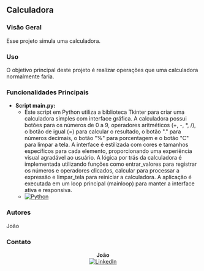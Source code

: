 ## Calculadora

### Visão Geral

Esse projeto simula uma calculadora.

### Uso

O objetivo principal deste projeto é realizar operações que uma calculadora normalmente faria.

### Funcionalidades Principais

- **Script main.py:**
  - Este script em Python utiliza a biblioteca Tkinter para criar uma calculadora simples com interface gráfica. A calculadora possui botões para os números de 0 a 9, operadores aritméticos (+, -, *, /), o botão de igual (=) para calcular o resultado, o botão "." para números decimais, o botão "%" para porcentagem e o botão "C" para limpar a tela. A interface é estilizada com cores e tamanhos específicos para cada elemento, proporcionando uma experiência visual agradável ao usuário. A lógica por trás da calculadora é implementada utilizando funções como entrar_valores para registrar os números e operadores clicados, calcular para processar a expressão e limpar_tela para reiniciar a calculadora. A aplicação é executada em um loop principal (mainloop) para manter a interface ativa e responsiva.
  - [![Python](https://img.shields.io/badge/Script%20main-Python-14354C?style=for-the-badge&logo=python&logoColor=white)](https://github.com/gabriel-joao/Calcuradora/blob/main/Calculadora.py)


### Autores

João

### Contato

<p align="center">
  <b>João</b><br>
  <a href="https://www.linkedin.com/in/jo%C3%A3o-gabriel-souza-santos-b0289a224/">
    <img src="https://img.shields.io/badge/-LinkedIn-%230077B5?style=for-the-badge&logo=linkedin&logoColor=white" alt="LinkedIn">
  </a>
</p>
